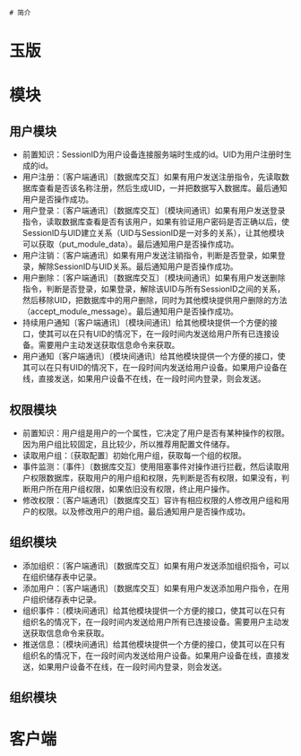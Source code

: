 	# 简介

# 玉版

# 模块
## 用户模块
- 前置知识：SessionID为用户设备连接服务端时生成的id。UID为用户注册时生成的id。
- 用户注册：〔客户端通讯〕〔数据库交互〕如果有用户发送注册指令，先读取数据库查看是否该名称注册，然后生成UID，一并把数据写入数据库。最后通知用户是否操作成功。
- 用户登录：〔客户端通讯〕〔数据库交互〕〔模块间通讯〕如果有用户发送登录指令，读取数据库查看是否有该用户，如果有验证用户密码是否正确以后，使SessionID与UID建立关系（UID与SessionID是一对多的关系），让其他模块可以获取（put_module_data）。最后通知用户是否操作成功。
- 用户注销：〔客户端通讯〕如果有用户发送注销指令，判断是否登录，如果登录，解除SessionID与UID关系。最后通知用户是否操作成功。
- 用户删除：〔客户端通讯〕〔数据库交互〕〔模块间通讯〕如果有用户发送删除指令，判断是否登录，如果登录，解除该UID与所有SessionID之间的关系，然后移除UID，把数据库中的用户删除，同时为其他模块提供用户删除的方法（accept_module_message）。最后通知用户是否操作成功。
- 持续用户通知〔客户端通讯〕〔模块间通讯〕给其他模块提供一个方便的接口，使其可以在只有UID的情况下，在一段时间内发送给用户所有已连接设备。需要用户主动发送获取信息命令来获取。
- 用户通知〔客户端通讯〕〔模块间通讯〕给其他模块提供一个方便的接口，使其可以在只有UID的情况下，在一段时间内发送给用户设备。如果用户设备在线，直接发送，如果用户设备不在线，在一段时间内登录，则会发送。
## 权限模块
- 前置知识：用户组是用户的一个属性，它决定了用户是否有某种操作的权限。因为用户组比较固定，且比较少，所以推荐用配置文件储存。
- 读取用户组：〔获取配置〕初始化用户组，获取每一个组的权限。
- 事件监测：〔事件〕〔数据库交互〕使用阻塞事件对操作进行拦截，然后读取用户权限数据库，获取用户的用户组和权限，先判断是否有权限，如果没有，判断用户所在用户组权限，如果依旧没有权限，终止用户操作。
- 修改权限：〔客户端通讯〕〔数据库交互〕容许有相应权限的人修改用户组和用户的权限。以及修改用户的用户组。最后通知用户是否操作成功。
## 组织模块
- 添加组织：〔客户端通讯〕〔数据库交互〕如果有用户发送添加组织指令，可以在组织储存表中记录。
- 添加用户：〔客户端通讯〕〔数据库交互〕如果有用户发送添加用户指令，在用户组织储存表中记录。
- 组织事件：〔模块间通讯〕给其他模块提供一个方便的接口，使其可以在只有组织名的情况下，在一段时间内发送给用户所有已连接设备。需要用户主动发送获取信息命令来获取。
- 推送信息：〔模块间通讯〕给其他模块提供一个方便的接口，使其可以在只有组织名的情况下，在一段时间内发送给用户设备。如果用户设备在线，直接发送，如果用户设备不在线，在一段时间内登录，则会发送。
## 组织模块

# 客户端
